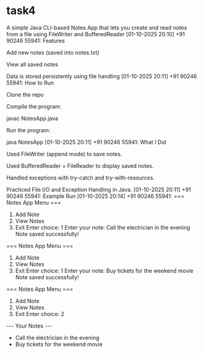 # task4
 A simple Java CLI-based Notes App that lets you create and read notes from a file using FileWriter and BufferedReader
[01-10-2025 20:10] +91 90246 55941: Features

Add new notes (saved into notes.txt)

View all saved notes

Data is stored persistently using file handling
[01-10-2025 20:11] +91 90246 55941: How to Run

Clone the repo

Compile the program:

javac NotesApp.java


Run the program:

java NotesApp
[01-10-2025 20:11] +91 90246 55941: What I Did

Used FileWriter (append mode) to save notes.

Used BufferedReader + FileReader to display saved notes.

Handled exceptions with try-catch and try-with-resources.

Practiced File I/O and Exception Handling in Java.
[01-10-2025 20:11] +91 90246 55941: Example Run
[01-10-2025 20:14] +91 90246 55941: === Notes App Menu ===
1. Add Note
2. View Notes
3. Exit
Enter choice: 1
Enter your note: Call the electrician in the evening
Note saved successfully!

=== Notes App Menu ===
1. Add Note
2. View Notes
3. Exit
Enter choice: 1
Enter your note: Buy tickets for the weekend movie
Note saved successfully!

=== Notes App Menu ===
1. Add Note
2. View Notes
3. Exit
Enter choice: 2

--- Your Notes ---
- Call the electrician in the evening
- Buy tickets for the weekend movie
